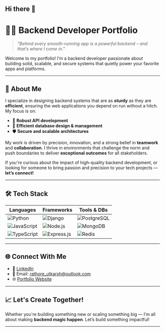 ## Hi there 👋

<!--
**utkarsxrathore/utkarsxrathore** is a ✨ _special_ ✨ repository because its `README.md` (this file) appears on your GitHub profile.

Here are some ideas to get you started:

- 🔭 I’m currently working on ...
- 🌱 I’m currently learning ...
- 👯 I’m looking to collaborate on ...
- 🤔 I’m looking for help with ...
- 💬 Ask me about ...
- 📫 How to reach me: ...
- 😄 Pronouns: ...
- ⚡ Fun fact: ...
-->
# 👨‍💻 Backend Developer Portfolio

> *"Behind every smooth-running app is a powerful backend – and that’s where I come in."*

Welcome to my portfolio! I’m a backend developer passionate about building solid, scalable, and secure systems that quietly power your favorite apps and platforms.

---

## 🚀 About Me

I specialize in designing backend systems that are as **sturdy** as they are **efficient**, ensuring the web applications you depend on run without a hitch. My focus is on:

- 🔄 **Robust API development**
- 🧠 **Efficient database design & management**
- 🛡️ **Secure and scalable architectures**

My work is driven by precision, innovation, and a strong belief in **teamwork** and **collaboration**. I thrive in environments that challenge the norm and push boundaries to deliver **exceptional outcomes** for all stakeholders.

If you're curious about the impact of high-quality backend development, or looking for someone to bring passion and precision to your tech projects — **let’s connect!**

---

## 🛠️ Tech Stack

| Languages | Frameworks | Tools & DBs |
|----------|------------|-------------|
| ![Python](https://img.shields.io/badge/-Python-3776AB?style=for-the-badge&logo=python&logoColor=white) | ![Django](https://img.shields.io/badge/-Django-092E20?style=for-the-badge&logo=django&logoColor=white) | ![PostgreSQL](https://img.shields.io/badge/-PostgreSQL-336791?style=for-the-badge&logo=postgresql&logoColor=white) |
| ![JavaScript](https://img.shields.io/badge/-JavaScript-F7DF1E?style=for-the-badge&logo=javascript&logoColor=black) | ![Node.js](https://img.shields.io/badge/-Node.js-339933?style=for-the-badge&logo=node.js&logoColor=white) | ![MongoDB](https://img.shields.io/badge/-MongoDB-47A248?style=for-the-badge&logo=mongodb&logoColor=white) |
| ![TypeScript](https://img.shields.io/badge/-TypeScript-3178C6?style=for-the-badge&logo=typescript&logoColor=white) | ![Express.js](https://img.shields.io/badge/-Express.js-000000?style=for-the-badge&logo=express&logoColor=white) | ![Redis](https://img.shields.io/badge/-Redis-DC382D?style=for-the-badge&logo=redis&logoColor=white) |

---

## 🌐 Connect With Me

- 💼 [LinkedIn](https://www.linkedin.com/in/utkarsxrathore)  
- 📧 Email: rathore_utkarsh@outlook.com  
- 🌐 [Portfolio Website](https://utkarsxrathore.me)

---

## 📈 Let's Create Together!

Whether you're building something new or scaling something big — I’m all about making **backend magic happen**. Let’s build something impactful!

---
